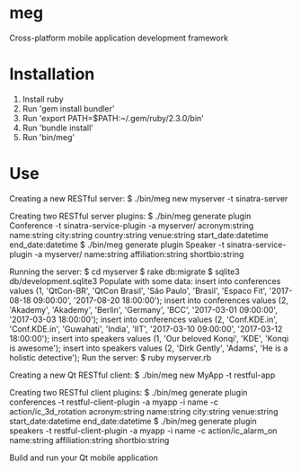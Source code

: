 # meg

Cross-platform mobile application development framework

# Installation

1. Install ruby
2. Run 'gem install bundler'
3. Run 'export PATH=$PATH:~/.gem/ruby/2.3.0/bin'
4. Run 'bundle install'
5. Run 'bin/meg'

# Use

Creating a new RESTful server:
$ ./bin/meg new myserver -t sinatra-server

Creating two RESTful server plugins:
$ ./bin/meg generate plugin Conference -t sinatra-service-plugin -a myserver/ acronym:string name:string city:string country:string venue:string start_date:datetime end_date:datetime
$ ./bin/meg generate plugin Speaker -t sinatra-service-plugin -a myserver/ name:string affiliation:string shortbio:string

Running the server:
$ cd myserver
$ rake db:migrate
$ sqlite3 db/development.sqlite3
Populate with some data:
insert into conferences values (1, 'QtCon-BR', 'QtCon Brasil', 'São Paulo', 'Brasil', 'Espaco Fit', '2017-08-18 09:00:00', '2017-08-20 18:00:00');
insert into conferences values (2, 'Akademy', 'Akademy', 'Berlin', 'Germany', 'BCC', '2017-03-01 09:00:00', '2017-03-03 18:00:00');
insert into conferences values (2, 'Conf.KDE.in', 'Conf.KDE.in', 'Guwahati', 'India', 'IIT', '2017-03-10 09:00:00', '2017-03-12 18:00:00');
insert into speakers values (1, 'Our beloved Konqi', 'KDE', 'Konqi is awesome');
insert into speakers values (2, 'Dirk Gently', 'Adams', 'He is a holistic detective');
Run the server:
$ ruby myserver.rb

Creating a new Qt RESTful client:
$ ./bin/meg new MyApp -t restful-app

Creating two RESTful client plugins:
$ ./bin/meg generate plugin conferences -t restful-client-plugin -a myapp -i name -c action/ic_3d_rotation acronym:string name:string city:string venue:string start_date:datetime end_date:datetime
$ ./bin/meg generate plugin speakers -t restful-client-plugin -a myapp -i name -c action/ic_alarm_on name:string affiliation:string shortbio:string

Build and run your Qt mobile application
